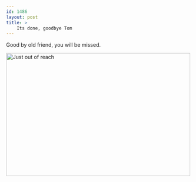 ```yaml
---
id: 1486
layout: post
title: >
    Its done, goodbye Tom
---
```


Good by old friend, you will be missed.

<a href="http://www.flickr.com/photos/sock/2306023978/" title="Just out of reach by nickgerakines, on Flickr"><img src="http://farm3.static.flickr.com/2302/2306023978_7676e70c77.jpg" width="500" height="333" alt="Just out of reach" /></a>

